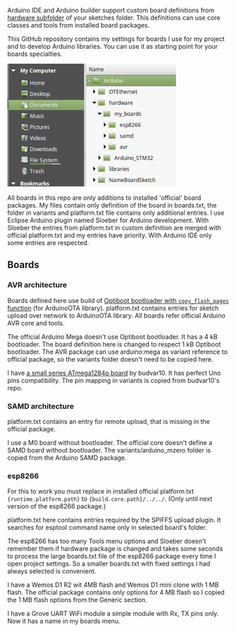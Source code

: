 
Arduino IDE and Arduino builder support custom board definitions from [hardware subfolder](https://github.com/arduino/Arduino/wiki/Arduino-IDE-1.5-3rd-party-Hardware-specification) of your sketches folder. This definitions can use core classes and tools from installed board packages.

This GitHub repository contains my settings for boards I use for my project and to develop Arduino libraries. You can use it as starting point for your boards specialties.

![folders](my_boards.png)

All boards in this repo are only additions to installed 'official' board packages. My files contain only definition of the board in boards.txt, the folder in variants and platform.txt file contains only additional entries. I use Eclipse Arduino plugin named Sloeber for Arduino development. With Sloeber the entries from platform.txt in custom definition are merged with official platform.txt and my entries have priority. With Arduino IDE only some entries are respected.

## Boards

### AVR architecture

Boards defined here use build of [Optiboot bootloader with `copy_flash_pages` function](https://github.com/Optiboot/optiboot/pull/269) (for ArduinoOTA library). platform.txt contains entries for sketch upload over network to ArduinoOTA library. All boards refer official Arduino AVR core and tools.

The official Arduino Mega doesn't use Optiboot bootloader. It has a 4 kB bootloader. The board definition here is changed to respect 1 kB Optiboot bootloader. The AVR package can use arduino:mega as variant reference to official package, so the variants folder doesn't need to be copied here. 

I have [a small series ATmega1284p board](https://github.com/budvar10/Arduino-ATmega1284P) by budvar10. It has perfect Uno pins compatibility. The pin mapping in variants is copied from budvar10's repo.

### SAMD architecture

platform.txt contains an entry for remote upload, that is missing in the official package.

I use a M0 board without bootloader. The official core doesn't define a SAMD board without bootloader. The variants/arduino_mzero folder is copied from the Arduino SAMD package.

### esp8266

For this to work you must replace in installed official platform.txt `{runtime.platform.path}` to `{build.core.path}/../../`. (Only until next version of the esp8266 package.) 

platform.txt here contains entries required by the SPIFFS upload plugin. It searches for esptool command name only in selected board's folder.

The esp8266 has too many Tools menu options and Sloeber doesn't remember them if hardware package is changed and takes some seconds to process the large boards.txt file of the esp8266 package every time I open project settings. So a smaller boards.txt with fixed settings I had always selected is convenient. 

I have a Wemos D1 R2 wit 4MB flash and Wemos D1 mini clone with 1 MB flash. The official package contains only options for 4 MB flash so I copied the 1 MB flash options from the Generic section.

I have a Grove UART WiFi module a simple module with Rx, TX pins only. Now it has a name in my boards menu. 

